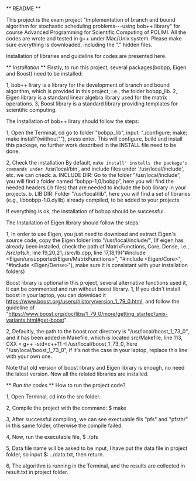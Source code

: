 ** README ** 

This project is the exam project "Implementation of branch and bound algorithm for stochastic scheduling problems---using bob++ library" for course Advanced Programming for Scientific Computing of POLIMI.
All the codes are wrote and tested in  g++ under Mac/Unix system.
Please make sure everything is downloaded, including the "." hidden files.


Installation of libraries and guideline for codes are presented here.


** *Installation* ** 
Firstly, to run this project, several packages(bobpp, Eigen and Boost) need to be installed:

1, bob++ lirary is a library for the development of branch and bound algorithm, which is provided in this project, i.e., the folder bobpp_lib.
2, Eigen library is a standard linear algebra library used for the matrix operations.
3, Boost library is a standard library providing templates for scientific computing.


The Installation of bob++ lirary should follow the steps:

1, Open the Terminal, cd go to folder "bobpp_lib", input: "./configure; make; make install"(wiithout""), press enter.
This will configure, build and install this package, no further work described in the INSTALL file need to be done.


2, Check the installation
    By default, `make install' installs the package's commands under `/usr/local/bin', and include files under `/usr/local/include', etc.
    we can check:
    a. INCLUDE DIR: Go to the folder "/usr/local/include”, you will find a folder named “bobpp-1,0/bobpp”, here you will find the needed headers (.h files) that are needed to include the bob library in your projects.
    b. LIB DIR: Folder "/usr/local/lib", here you will find a set of libraries (e.g., libbobpp-1.0.dylib) already compiled, to be added to your projects 

If everything is ok, the installation of bobpp should be successful.


The Installation of Eigen library should follow the steps:

1, In order to use Eigen, you just need to download and extract Eigen's source code,  copy the Eigen folder into "/usr/local/include/", (If eigen has already been installed, check the path of MatrixFunctions, Core, Dense, i.e., /src/pfs.h, line 19,20,21, /src/lb.cpp, line 17,18,19("#include <Eigen/unsupported/Eigen/MatrixFunctions>", "#include <Eigen/Core>", "#include <Eigen/Dense>"), make sure it is consistant with your installation folders)



Boost library is optional in this project, several alternative functions used it, it can be commented and run without boost library.
1, If you didn't install boost in your laptop, you can download it https://www.boost.org/users/history/version_1_79_0.html, and follow the guideline of "https://www.boost.org/doc/libs/1_79_0/more/getting_started/unix-variants.html#get-boost".

2, Defaultly, the path to the boost root directory  is "/usr/local/boost_1_73_0", and it has been added in Makefile, which is located src/Makefile, line 113, CXX = g++ -std=c++11 -I /usr/local/boost_1_73_0, here "/usr/local/boost_1_73_0", if it's not the case in your laptop, replace this line with your own one.


Note that old version of boost library and Eigen library is enough, no need the latest version. Now all the related libraries are installed. 


** *Run the codes* ** 
How to run the project code?

1, Open Terminal, cd into the src folder.

2, Compile the project with the command: $ make

3, After successful compiling, we can see exectuable fils "pfs" and "pfsthr" in this same folder, otherwise the compile failed. 

4, Now, run the executable file, $ ./pfs

5, Data file name will be asked to be input, I have put the data file in project folder, so input $: ../data.txt, then return.

6, The algorithm is running in the Terminal, and the results are collected in result.txt in project folder.
